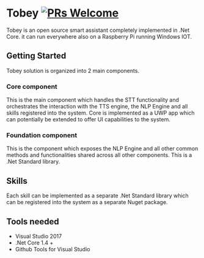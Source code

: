 # Tobey [![PRs Welcome](https://img.shields.io/badge/PRs-welcome-brightgreen.svg?style=flat-square)](http://makeapullrequest.com)

Tobey is an open source smart assistant completely implemented in .Net Core. it can run everywhere also on a Raspberry Pi running Windows IOT.

## Getting Started

Tobey solution is organized into 2 main components.

### **Core component**
This is the main component which handles the STT functionality and orchestrates the interaction with the TTS engine, the NLP Engine and all skills registered into the system. Core is implemented as a UWP app which can potentially be extended to offer UI capabilities to the system.

### **Foundation component**
This is the component which exposes the NLP Engine and all other common methods and functionalities shared across all other components. This is a .Net Standard library. 

## Skills
Each skill can be implemented as a separate .Net Standard library which can be registered into the system as a separate Nuget package.  




## Tools needed

- Visual Studio 2017
- .Net Core 1.4 +
- Github Tools for Visual Studio



